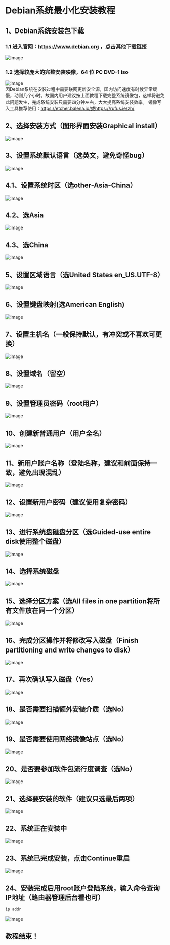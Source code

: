 # Debian系统最小化安装教程
## 1、Debian系统安装包下载
### 1.1 进入官网：https://www.debian.org ，点击其他下载链接
![image](https://github.com/user-attachments/assets/127b6543-c45e-42dc-a701-c1c88424427f)  
### 1.2 选择较庞大的完整安装映像，64 位 PC DVD-1 iso
![image](https://github.com/user-attachments/assets/d2f08c28-f606-4697-89f6-aa6f33a52172)  
因Debian系统在安装过程中需要联网更新安全源，国内访问速度有时候异常缓慢，动则几个小时。故国内用户建议按上面教程下载完整系统镜像包，这样将避免此问题发生，完成系统安装只需要四分钟左右，大大提高系统安装效率。
镜像写入工具推荐使用：https://etcher.balena.io/或https://rufus.ie/zh/  
## 2、选择安装方式（图形界面安装Graphical install）
![image](https://github.com/user-attachments/assets/4f1457db-b0e4-4e3b-a7cd-4e02513105e6)
## 3、设置系统默认语言（选英文，避免奇怪bug）
![image](https://github.com/user-attachments/assets/037e777a-212a-4a49-8535-3a890fc8c006)
## 4.1、设置系统时区（选other-Asia-China）
![image](https://github.com/user-attachments/assets/6aae51d0-05d7-474c-823a-16364534b08b)
## 4.2、选Asia
![image](https://github.com/user-attachments/assets/1e772eac-8c07-44f2-8c70-83245a435f6e)
## 4.3、选China
![image](https://github.com/user-attachments/assets/dbc09dbd-2858-40dd-a5ae-838384b1aba7)
## 5、设置区域语言（选United States en_US.UTF-8）
![image](https://github.com/user-attachments/assets/b12bef7a-d00e-4667-aa15-71f6c050e721)
## 6、设置键盘映射(选American English)
![image](https://github.com/user-attachments/assets/2d67d5c3-b57f-4d86-9af7-45a398c7d6ee)
## 7、设置主机名（一般保持默认，有冲突或不喜欢可更换）
![image](https://github.com/user-attachments/assets/7b98e356-55b1-48d6-93df-f7207fa9edd3)
## 8、设置域名（留空）
![image](https://github.com/user-attachments/assets/d86486f4-cb09-4184-a78c-35c7c3d9b28e)
## 9、设置管理员密码（root用户）
![image](https://github.com/user-attachments/assets/cec2eccf-fb50-42ce-9bbe-77b7110ba821)
## 10、创建新普通用户（用户全名）
![image](https://github.com/user-attachments/assets/41322ebd-49cd-47b1-9288-56a2b633f5bc)
## 11、新用户账户名称（登陆名称，建议和前面保持一致，避免出现混乱）
![image](https://github.com/user-attachments/assets/01322b41-00df-4057-9348-7c92a65e960b)
## 12、设置新用户密码（建议使用复杂密码）
![image](https://github.com/user-attachments/assets/cfeb3993-f878-4ab8-9bed-e5634da46df1)
## 13、进行系统盘磁盘分区（选Guided-use entire disk使用整个磁盘）
![image](https://github.com/user-attachments/assets/5b48a886-e63d-4a64-963c-7a8b276d4b56)
## 14、选择系统磁盘
![image](https://github.com/user-attachments/assets/88dde960-8bb9-455b-bf20-12bfce1a9a41)
## 15、选择分区方案（选All files in one partition将所有文件放在同一个分区）
![image](https://github.com/user-attachments/assets/4b5ad6e8-9a11-4a09-9d94-ca65980dce69)
## 16、完成分区操作并将修改写入磁盘（Finish partitioning and write changes to disk）
![image](https://github.com/user-attachments/assets/13c1bb93-2ef3-406f-9b36-004663bb3e2a)
## 17、再次确认写入磁盘（Yes）
![image](https://github.com/user-attachments/assets/6ec9fb8a-43f3-4f87-a977-d1af2f230951)
## 18、是否需要扫描额外安装介质（选No）
![image](https://github.com/user-attachments/assets/168ee1cc-806c-464d-918e-0d3dd8719a8a)
## 19、是否需要使用网络镜像站点（选No）
![image](https://github.com/user-attachments/assets/3c88f840-c36d-4182-bd1b-bc3912b5b61b)
## 20、是否要参加软件包流行度调查（选No）
![image](https://github.com/user-attachments/assets/018488c8-739d-4d27-bd84-350aa0f50bb8)
## 21、选择要安装的软件（建议只选最后两项）
![image](https://github.com/user-attachments/assets/6a4d320e-50b5-4e87-a1a5-549c4d5462a5)
## 22、系统正在安装中
![image](https://github.com/user-attachments/assets/f6b8ff02-d0c4-456f-af67-898b50f5eb3a)
## 23、系统已完成安装，点击Continue重启
![image](https://github.com/user-attachments/assets/cec61382-0550-44b3-8e08-72ba44951235)
## 24、安装完成后用root账户登陆系统，输入命令查询IP地址（路由器管理后台看也可）  
```shell
ip addr
```
![image](https://github.com/user-attachments/assets/cb0f8d92-7d07-408f-b2eb-0909a537bffa)
## 教程结束！
